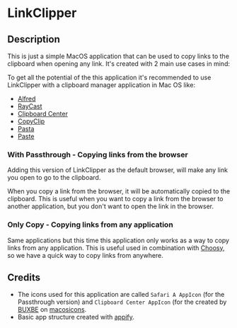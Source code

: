 # LinkClipper

## Description

This is just a simple MacOS application that can be used to copy links to the clipboard when opening any link. It's created with 2 main use cases in mind:

To get all the potential of the this application it's recommended to use LinkClipper with a clipboard manager application in Mac OS like:

- [Alfred](https://www.alfredapp.com/)
- [RayCast](https://raycast.com/)
- [Clipboard Center](https://clipboard.center/)
- [CopyClip](https://fiplab.com/apps/copyclip-for-mac)
- [Pasta](https://getpasta.com/)
- [Paste](https://pasteapp.io/)

### With Passthrough - Copying links from the browser

Adding this version of LinkClipper as the default browser, will make any link you open to go to the clipboard.

When you copy a link from the browser, it will be automatically copied to the clipboard. This is useful when you want to copy a link from the browser to another application, but you don't want to open the link in the browser.

### Only Copy - Copying links from any application

Same applications but this time this application only works as a way to copy links from any application. This is useful used in combination with [Choosy](https://choosy.app/), so we have a quick way to copy links from anywhere.

## Credits

- The icons used for this application are called `Safari A AppIcon` (for the Passthrough version) and `Clipboard Center AppIcon` (for the created by [BUXBE](https://macosicons.com/#/u/BUXBE) on [macosicons](https://macosicons.com/).
- Basic app structure created with [appify](https://github.com/subtleGradient/tilde-bin/blob/master/appify).
